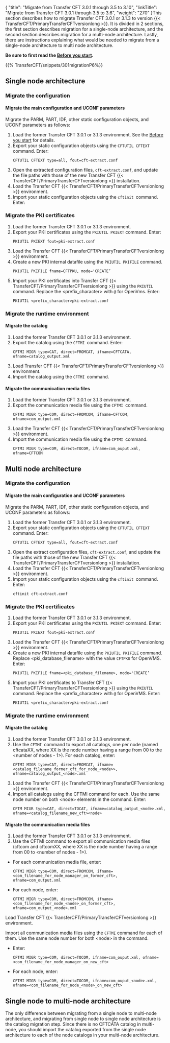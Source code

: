 {
    "title": "Migrate from Transfer CFT 3.0.1 through 3.5 to 3.10",
    "linkTitle": "Migrate from Transfer CFT 3.0.1 through 3.5 to 3.6",
    "weight": "270"
}This section describes how to migrate Transfer CFT 3.0.1 or 3.1.3 to version {{< TransferCFT/PrimaryTransferCFTversionlong  >}}. It is divided in 2 sections, the first section describes migration for a single-node architecture, and the second section describes migration for a multi-node architecture. Lastly, there are instructions explaining what would be needed to migrate from a single-node architecture to multi node architecture.

****Be sure to first read the [Before you start](../vms_migrate_before_you_start).****

{{% TransferCFT/snippets/301migrationP6%}}

Single node architecture
------------------------

### Migrate the configuration

#### Migrate the main configuration and UCONF parameters

Migrate the PARM, PART, IDF, other static configuration objects, and UCONF parameters as follows:

1. Load the former Transfer CFT 3.0.1 or 3.1.3 environment. See the [Before you start](../vms_migrate_before_you_start) for details.
1. Export your static configuration objects using the `CFTUTIL CFTEXT` command. Enter:  
    ```
    CFTUTIL CFTEXT type=all, fout=cft-extract.conf
    ```
1. Open the extracted configuration files, `cft-extract.conf`, and update the file paths with those of the new Transfer CFT {{< TransferCFT/PrimaryTransferCFTversionlong  >}} installation.
1. Load the Transfer CFT {{< TransferCFT/PrimaryTransferCFTversionlong  >}} environment.
1. Import your static configuration objects using the `cftinit `command. Enter:

### Migrate the PKI certificates

1. Load the former Transfer CFT 3.0.1 or 3.1.3 environment.
1. Export your PKI certificates using the `PKIUTIL PKIEXT` command. Enter:  
    ```
    PKIUTIL PKIEXT fout=pki-extract.conf
    ```
1. Load the Transfer CFT {{< TransferCFT/PrimaryTransferCFTversionlong  >}} environment.
1. Create a new PKI internal datafile using the `PKIUTIL PKIFILE` command.  
    ```
    PKIUTIL PKIFILE fname=CFTPKU, mode='CREATE’
    ```
1. Import your PKI certificates into Transfer CFT {{< TransferCFT/PrimaryTransferCFTversionlong  >}} using the `PKIUTIL` command. Replace the &lt;prefix_character&gt; with `@` for OpenVms. Enter:  
    ```
    PKIUTIL <prefix_character>pki-extract.conf
    ```

### Migrate the runtime environment

#### Migrate the catalog

1. Load the former Transfer CFT 3.0.1 or 3.1.3 environment.
1. Export the catalog using the `CFTMI `command. Enter:  
    ```
    CFTMI MIGR type=CAT, direct=FROMCAT, ifname=CFTCATA, ofname=catalog_output.xml
    ```
1. Load Transfer CFT {{< TransferCFT/PrimaryTransferCFTversionlong  >}} environment.
1. Import the catalog using the `CFTMI `command.

#### Migrate the communication media files

1. Load the former Transfer CFT 3.0.1 or 3.1.3 environment.
1. Export the communication media file using the `CFTMI `command.  
    ```
    CFTMI MIGR type=COM, direct=FROMCOM, ifname=CFTCOM, ofname=com_output.xml
    ```
1. Load the Transfer CFT {{< TransferCFT/PrimaryTransferCFTversionlong  >}} environment.
1. Import the communication media file using the `CFTMI `command.  
    ```
    CFTMI MIGR type=COM, direct=TOCOM, ifname=com_ouput.xml, ofname=CFTCOM
    ```

Multi node architecture
-----------------------

### Migrate the configuration

#### Migrate the main configuration and UCONF parameters

Migrate the PARM, PART, IDF, other static configuration objects, and UCONF parameters as follows:

1. Load the former Transfer CFT 3.0.1 or 3.1.3 environment.
1. Export your static configuration objects using the `CFTUTIL CFTEXT` command. Enter:  
    ```
    CFTUTIL CFTEXT type=all, fout=cft-extract.conf
    ```
1. Open the extract configuration files, `cft-extract.conf`, and update the file paths with those of the new Transfer CFT {{< TransferCFT/PrimaryTransferCFTversionlong  >}} installation.
1. Load the Transfer CFT {{< TransferCFT/PrimaryTransferCFTversionlong  >}} environment.
1. Import your static configuration objects using the `cftinit `command. Enter:  
    ```
    cftinit cft-extract.conf
    ```

### Migrate the PKI certificates

1. Load the former Transfer CFT 3.0.1 or 3.1.3 environment.
1. Export your PKI certificates using the `PKIUTIL PKIEXT` command. Enter:  
    ```
    PKIUTIL PKIEXT fout=pki-extract.conf
    ```
1. Load the Transfer CFT {{< TransferCFT/PrimaryTransferCFTversionlong  >}} environment.
1. Create a new PKI internal datafile using the `PKIUTIL PKIFILE` command. Replace &lt;pki_database_filename&gt; with the value `CFTPKU` for OpenVMS. Enter:  
    ```
    PKIUTIL PKIFILE fname=<pki_database_filename>, mode='CREATE’
    ```
1. Import your PKI certificates to Transfer CFT {{< TransferCFT/PrimaryTransferCFTversionlong  >}} using the `PKIUTIL `command. Replace the &lt;prefix_character&gt; with `@` for OpenVMS. Enter:  
    ```
    PKIUTIL <prefix_character>pki-extract.conf
    ```

### Migrate the runtime environment

#### Migrate the catalog

1. Load the former Transfer CFT 3.0.1 or 3.1.3 environment.
1. Use the `CFTMI `command to export all catalogs, one per node (named cftcataXX, where XX is the node number having a range from 00 to the &lt;number of nodes - 1&gt;). For each catalog, enter:  
    ```
    CFTMI MIGR type=CAT, direct=FROMCAT, ifname=<catalog_filename_former_cft_for_node_<node>>, ofname=catalog_output_<node>.xml
    ```
1. Load the Transfer CFT {{< TransferCFT/PrimaryTransferCFTversionlong  >}} environment.
1. Import all catalogs using the CFTMI command for each. Use the same node number on both &lt;node&gt; elements in the command. Enter:  
    ```
    CFTM MIGR type=CAT, direct=TOCAT, ifname=catalog_output_<node>.xml, ofname=<catalog_filename_new_cft><node>
    ```

#### Migrate the communication media files

1. Load the former Transfer CFT 3.0.1 or 3.1.3 environment.
1. Use the CFTMI command to export all communication media files (cftcom and cftcomXX, where XX is the node number having a range from 00 to &lt;number of nodes - 1&gt;).

- For each communication media file, enter:  
    ```
    CFTMI MIGR type=COM, direct=FROMCOM, ifname=<com_filename_for_node_manager_on_former_cft>, ofname=com_output.xml
    ```
- For each node, enter:  
    ```
    CFTMI MIGR type=COM, direct=FROMCOM, ifname=<com_filename_for_node_<node>_on_former_cft>, ofname=com_output_<node>.xml
    ```

Load Transfer CFT {{< TransferCFT/PrimaryTransferCFTversionlong  >}} environment.

Import all communication media files using the `CFTMI` command for each of them. Use the same node number for both &lt;node&gt; in the command.

- Enter:  
    ```
    CFTMI MIGR type=COM, direct=TOCOM, ifname=com_ouput.xml, ofname=<com_filename_for_node_manager_on_new_cft>
    ```
- For each node, enter:  
    ```
    CFTMI MIGR type=COM, direct=TOCOM, ifname=com_ouput_<node>.xml, ofname=<com_filename_for_node_<node>_on_new_cft>
    ```

Single node to multi-node architecture
--------------------------------------

The only difference between migrating from a single node to multi-node architecture, and migrating from single node to single node architecture is the catalog migration step. Since there is no CFTCATA catalog in multi-node, you should import the catalog exported from the single node architecture to each of the node catalogs in your multi-node architecture.
